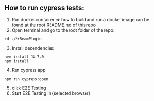## How to run cypress tests:

1. Run docker container => how to build and run a docker image can be found at the root README.md of this repo
2. Open terminal and go to the root folder of the repo:

```shell
cd ./MrBeamPlugin
```

3. Install dependencies:

```shell
nvm install 18.7.0
npm install
```

4. Run cypress app

```shell
npm run cypress:open
```

5. click E2E Testing
6. Start E2E Testing in {selected browser}
